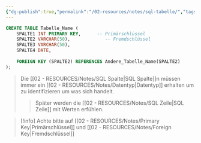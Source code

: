 ```yaml
---
{"dg-publish":true,"permalink":"/02-resources/notes/sql-tabelle/","tags":["code/SQL"],"noteIcon":"","updated":"2025-07-12T13:31:41.000+02:00"}
---
```


```sql
CREATE TABLE Tabelle_Name (
    SPALTE1 INT PRIMARY KEY,      -- Primärschlüssel
    SPALTE2 VARCHAR(50),             -- Fremdschlüssel
    SPALTE3 VARCHAR(50),
    SPALTE4 DATE,
    
    FOREIGN KEY (SPALTE2) REFERENCES Andere_Tabelle_Name(SPALTE2)
);
```
>Die [[02 - RESOURCES/Notes/SQL Spalte\|SQL Spalte]]n müssen immer ein [[02 - RESOURCES/Notes/Datentyp\|Datentyp]] erhalten um zu identifizieren um was sich handelt.
>>Später werden die [[02 - RESOURCES/Notes/SQL Zeile\|SQL Zeile]] mit Werten erfühlen.

>[!info] Achte bitte auf [[02 - RESOURCES/Notes/Primary Key\|Primärschlüssel]] und [[02 - RESOURCES/Notes/Foreign Key\|Fremdschlüssel]] 
